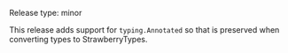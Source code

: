 Release type: minor

This release adds support for `typing.Annotated` so that is preserved when converting types to StrawberryTypes.
